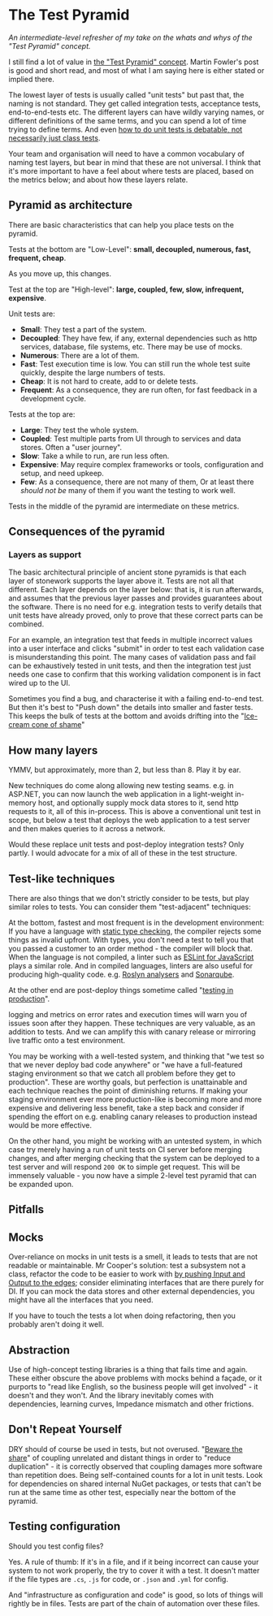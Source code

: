 # The Test Pyramid

_An intermediate-level refresher of my take on the whats and whys of the "Test Pyramid" concept._

I still find a lot of value in [the "Test Pyramid" concept](https://martinfowler.com/bliki/TestPyramid.html).
 Martin Fowler's post is good and short read, and most of what I am saying here is either stated or implied there.

The lowest layer of tests is usually called "unit tests" but past that, the naming is not standard. They get called integration tests, acceptance tests, end-to-end-tests etc. The different layers can have wildly varying names, or different definitions of the same terms, and you can spend a lot of time trying to define terms. And even [how to do unit tests is debatable, not necessarily just class tests](https://www.youtube.com/watch?v=EZ05e7EMOLM).

Your team and organisation will need to have a common vocabulary of naming test layers, but bear in mind that these are not universal. I think that it's more important to have a feel about where tests are placed, based on the metrics below; and about how these layers relate.

## Pyramid as architecture

There are basic characteristics that can help you place tests on the pyramid.

Tests at the bottom are "Low-Level": **small, decoupled, numerous, fast, frequent, cheap**.

As you move up, this changes.

Test at the top are "High-level": **large, coupled, few, slow, infrequent, expensive**.

Unit tests are:

* **Small**: They test a part of the system.
* **Decoupled**: They have few, if any, external dependencies such as http services, database, file systems, etc. There may be use of mocks.
* **Numerous**: There are a lot of them.
* **Fast**: Test execution time is low. You can still run the whole test suite quickly, despite the large numbers of tests.
* **Cheap**: It is not hard to create, add to or delete tests.
* **Frequent**: As a consequence, they are run often, for fast feedback in a development cycle.

Tests at the top are:

* **Large**: They test the whole system.
* **Coupled**: Test multiple parts from UI through to services and data stores. Often a "user journey".
* **Slow**: Take a while to run, are run less often.
* **Expensive**: May require complex frameworks or tools, configuration and setup, and need upkeep.
* **Few**: As a consequence, there are not many of them, Or at least there _should not be_ many of them if you want the testing to work well.

Tests in the middle of the pyramid are intermediate on these metrics.

## Consequences of the pyramid

### Layers as support

The basic architectural principle of ancient stone pyramids is that each layer of stonework supports the layer above it. Tests are not all that different. Each layer depends on the layer below: that is, it is run afterwards, and assumes that the previous layer passes and provides guarantees about the software. There is no need for e.g. integration tests to verify details that unit tests have already proved, only to prove that these correct parts can be combined.

For an example, an integration test that feeds in multiple incorrect values into a user interface and clicks "submit" in order to test each validation case is misunderstanding this point. The many cases of validation pass and fail can be exhaustively tested in unit tests, and then the integration test just needs one case to confirm that this working validation component is in fact wired up to the UI.

Sometimes you find a bug, and characterise it with a failing end-to-end test. But then it's best to "Push down" the details into smaller and faster tests. This keeps the bulk of tests at the bottom and avoids drifting into the "[Ice-cream cone of shame](https://medium.com/@fistsOfReason/testing-is-good-pyramids-are-bad-ice-cream-cones-are-the-worst-ad94b9b2f05f)"

## How many layers

YMMV, but approximately, more than 2, but less than 8. Play it by ear.

New techniques do come along allowing new testing seams. e.g. in ASP.NET, you can now launch the web application in a light-weight in-memory host, and optionally supply mock data stores to it, send http requests to it, all of this in-process. This is above a conventional unit test in scope, but below a test that deploys the web application to a test server and then makes queries to it across a network.

Would these replace unit tests and post-deploy integration tests? Only partly. I would advocate for a mix of all of these in the test structure.

## Test-like techniques

There are also things that we don't strictly consider to be tests, but play similar roles to tests. You can consider them "test-adjacent" techniques:

At the bottom, fastest and most frequent is in the development environment:
If you have a language with [static type checking](https://en.wikipedia.org/wiki/Type_system#Static_type_checking), the compiler rejects some things as invalid upfront. With types, you don't need a test to tell you that you passed a customer to an order method - the compiler will block that. When the language is not compiled, a linter such as [ESLint for JavaScript](https://eslint.org/) plays a similar role. And in compiled languages, linters are also useful for producing high-quality code. e.g. [Roslyn analysers](https://docs.microsoft.com/en-us/visualstudio/extensibility/getting-started-with-roslyn-analyzers) and [Sonarqube](https://www.sonarqube.org/).

At the other end are post-deploy things sometime called "[testing in production](https://medium.com/@copyconstruct/testing-in-production-the-safe-way-18ca102d0ef1)".

logging and metrics on error rates and execution times will warn you of issues soon after they happen. These techniques are very valuable, as an addition to tests. And we can amplify this with canary release or mirroring live traffic onto a test environment.

You may be working with a well-tested system, and thinking that "we test so that we never deploy bad code anywhere" or "we have a full-featured staging environment so that we catch all problem before they get to production".
These are worthy goals, but perfection is unattainable and each technique reaches the point of diminishing returns.
If making your staging environment ever more production-like is becoming more and more expensive and delivering less benefit, take a step back and consider if spending the effort on e.g. enabling canary releases to production instead would be more effective.

On the other hand, you might be working with an untested system, in which case try merely having a run of unit tests on CI server before merging changes, and after merging checking that the system can be deployed to a test server and will respond `200 OK` to simple get request. This will be immensely valuable - you now have a simple 2-level test pyramid that can be expanded upon.

## Pitfalls

## Mocks

Over-reliance on mocks in unit tests is a smell, it leads to tests that are not readable or maintainable.
Mr Cooper's solution: test a subsystem not a class, refactor the code to be easier to work with [by pushing Input and Output to the edges](https://www.goparamore.io/ports-adapters); consider eliminating interfaces that are there purely for DI. If you can mock the data stores and other external dependencies, you might have all the interfaces that you need.

If you have to touch the tests a lot when doing refactoring, then you probably aren't doing it well.

## Abstraction

Use of high-concept testing libraries is a thing that fails time and again.
These either obscure the above problems with mocks behind a façade, or it purports to "read like English, so the business people will get involved" - it doesn't and they won't. And the library inevitably comes with dependencies, learning curves, Impedance mismatch and other frictions.

## Don't Repeat Yourself

DRY should of course be used in tests, but not overused. "[Beware the share](https://github.com/97-things/97-things-every-programmer-should-know/blob/4e03ea6022379dc32f4b0cce82b64c323d7f23c1/en/thing_07/README.md)" of coupling unrelated and distant things in order to "reduce duplication" - it is correctly observed that coupling damages more software than repetition does. Being self-contained counts for a lot in unit tests. Look for dependencies on shared internal NuGet packages, or tests that can't be run at the same time as other test, especially near the bottom of the pyramid.

## Testing configuration

Should you test config files?

Yes. A rule of thumb: If it's in a file, and if it being incorrect can cause your system to not work properly, the try to cover it with a test. It doesn't matter if the file types are `.cs`, `.js` for code, or `.json` and `.yml` for config.

And "infrastructure as configuration and code" is good, so lots of things will rightly be in files. Tests are part of the chain of automation over these files.
